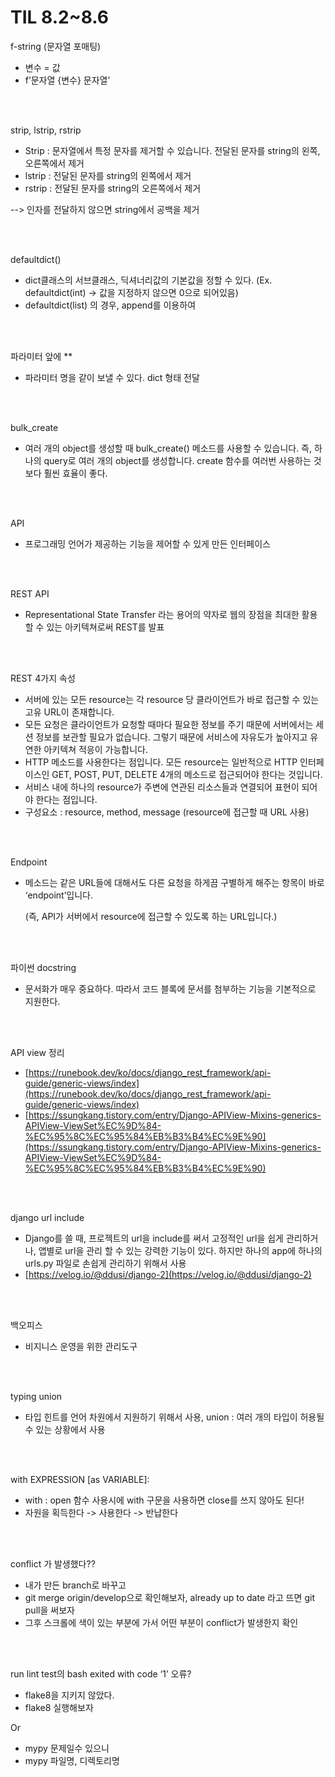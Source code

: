 # TIL 8.2~8.6

f-string (문자열 포매팅)

- 변수 = 값
- f’문자열 {변수} 문자열’

<br/><br/>


strip, lstrip, rstrip

- Strip : 문자열에서 특정 문자를 제거할 수 있습니다. 전달된 문자를 string의 왼쪽, 오른쪽에서 제거
- lstrip : 전달된 문자를 string의 왼쪽에서 제거
- rstrip : 전달된 문자를 string의 오른쪽에서 제거

--> 인자를 전달하지 않으면 string에서 공백을 제거

<br/><br/>


defaultdict()

- dict클래스의 서브클래스, 딕셔너리값의 기본값을 정할 수 있다. (Ex. defaultdict(int) -> 값을 지정하지 않으면 0으로 되어있음)
- defaultdict(list) 의 경우, append를 이용하여

<br/><br/>


파라미터 앞에 **

- 파라미터 명을 같이 보낼 수 있다. dict 형태 전달

<br/><br/>


bulk_create

- 여러 개의 object를 생성할 때 bulk_create() 메소드를 사용할 수 있습니다. 즉, 하나의 query로 여러 개의 object를 생성합니다. create 함수를 여러번 사용하는 것보다 훨씬 효율이 좋다.

<br/><br/>


API

- 프로그래밍 언어가 제공하는 기능을 제어할 수 있게 만든 인터페이스

<br/><br/>


REST API

- Representational State Transfer 라는 용어의 약자로 웹의 장점을 최대한 활용할 수 있는 아키텍쳐로써 REST를 발표

<br/><br/>


REST 4가지 속성

- 서버에 있는 모든 resource는 각 resource 당 클라이언트가 바로 접근할 수 있는 고유 URL이 존재합니다.
- 모든 요청은 클라이언트가 요청할 때마다 필요한 정보를 주기 때문에 서버에서는 세션 정보를 보관할 필요가 없습니다. 그렇기 때문에 서비스에 자유도가 높아지고 유연한 아키텍쳐 적응이 가능합니다.
- HTTP 메소드를 사용한다는 점입니다. 모든 resource는 일반적으로 HTTP 인터페이스인 GET, POST, PUT, DELETE 4개의 메소드로 접근되어야 한다는 것입니다.
- 서비스 내에 하나의 resource가 주변에 연관된 리소스들과 연결되어 표현이 되어야 한다는 점입니다.
- 구성요소 : resource, method, message (resource에 접근할 때 URL 사용)

<br/><br/>


Endpoint

- 메소드는 같은 URL들에 대해서도 다른 요청을 하게끔 구별하게 해주는 항목이 바로 ‘endpoint’입니다.
    
    (즉, API가 서버에서 resource에 접근할 수 있도록 하는 URL입니다.)

<br/><br/>

    

파이썬 docstring

- 문서화가 매우 중요하다. 따라서 코드 블록에 문서를 첨부하는 기능을 기본적으로 지원한다.

<br/><br/>


API view 정리

- [https://runebook.dev/ko/docs/django_rest_framework/api-guide/generic-views/index](https://runebook.dev/ko/docs/django_rest_framework/api-guide/generic-views/index)
- [https://ssungkang.tistory.com/entry/Django-APIView-Mixins-generics-APIView-ViewSet%EC%9D%84-%EC%95%8C%EC%95%84%EB%B3%B4%EC%9E%90](https://ssungkang.tistory.com/entry/Django-APIView-Mixins-generics-APIView-ViewSet%EC%9D%84-%EC%95%8C%EC%95%84%EB%B3%B4%EC%9E%90)

<br/><br/>


django url include

- Django를 쓸 때, 프로젝트의 url을 include를 써서 고정적인 url을 쉽게 관리하거나, 앱별로 url을 관리 할 수 있는 강력한 기능이 있다. 하지만 하나의 app에 하나의 urls.py 파일로 손쉽게 관리하기 위해서 사용
- [https://velog.io/@ddusi/django-2](https://velog.io/@ddusi/django-2)

<br/><br/>


백오피스

- 비지니스 운영을 위한 관리도구

<br/><br/>


typing union

- 타입 힌트를 언어 차원에서 지원하기 위해서 사용, union : 여러 개의 타입이 허용될 수 있는 상황에서 사용

<br/><br/>


with EXPRESSION [as VARIABLE]:

- with : open 함수 사용시에 with 구문을 사용하면 close를 쓰지 않아도 된다!
- 자원을 획득한다 -> 사용한다 -> 반납한다

<br/><br/>


conflict 가 발생했다??

- 내가 만든 branch로 바꾸고
- git merge origin/develop으로 확인해보자, already up to date 라고 뜨면 git pull을 써보자
- 그후 스크롤에 색이 있는 부분에 가서 어떤 부분이 conflict가 발생한지 확인

<br/><br/>


run lint test의 bash exited with code ‘1’ 오류?

- flake8을 지키지 않았다.
- flake8 실행해보자

Or

- mypy 문제일수 있으니
- mypy 파일명, 디렉토리명
